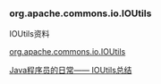 ### org.apache.commons.io.IOUtils  

IOUtils资料  

<a href="https://commons.apache.org/proper/commons-io/javadocs/api-release/org/apache/commons/io/IOUtils.html" target="_blank">org.apache.commons.io.IOUtils</a>  

<a href="https://www.cnblogs.com/xing901022/p/5978989.html" target="_blank">Java程序员的日常—— IOUtils总结</a>  
